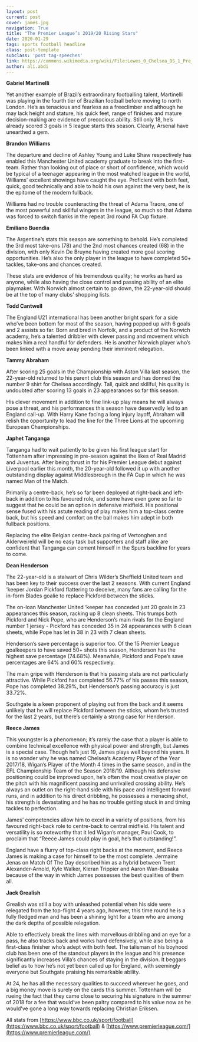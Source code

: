 ```yaml
---
layout: post
current: post
cover: james.jpg
navigation: True
title: "The Premier League’s 2019/20 Rising Stars"
date: 2020-01-29
tags: sports football headline
class: post-template
subclass: 'post tag-speeches'
link: https://commons.wikimedia.org/wiki/File:Lewes_0_Chelsea_DS_1_Pre_Season_22_07_2017-616_(35970394711).jpg
author: ali.abdi
---
```

**Gabriel Martinelli**

  

Yet another example of Brazil’s extraordinary footballing talent, Martinelli was playing in the fourth tier of Brazilian football before moving to north London. He’s as tenacious and fearless as a freeclimber and although he may lack height and stature, his quick feet, range of finishes and mature decision-making are evidence of precocious ability. Still only 18, he’s already scored 3 goals in 5 league starts this season. Clearly, Arsenal have unearthed a gem.

  

**Brandon Williams**

  

The departure and decline of Ashley Young and Luke Shaw respectively has enabled this Manchester United academy graduate to break into the first-team. Rather than looking out of place or short of confidence, which would be typical of a teenager appearing in the most watched league in the world, Williams’ excellent showings have caught the eye. Proficient with both feet, quick, good technically and able to hold his own against the very best, he is the epitome of the modern fullback.

  

Williams had no trouble counteracting the threat of Adama Traore, one of the most powerful and skillful wingers in the league, so much so that Adama was forced to switch flanks in the repeat 3rd round FA Cup fixture.

  

**Emiliano Buendia**

  

The Argentine’s stats this season are something to behold. He’s completed the 3rd most take-ons (78) and the 2nd most chances created (68) in the division, with only Kevin De Bruyne having created more goal scoring opportunities. He’s also the only player in the league to have completed 50+ tackles, take-ons and chances created.

  

These stats are evidence of his tremendous quality; he works as hard as anyone, while also having the close control and passing ability of an elite playmaker. With Norwich almost certain to go down, the 22-year-old should be at the top of many clubs’ shopping lists.

  

**Todd Cantwell**

  

The England U21 international has been another bright spark for a side who’ve been bottom for most of the season, having popped up with 6 goals and 2 assists so far. Born and bred in Norfolk, and a product of the Norwich academy, he’s a talented dribbler with clever passing and movement which makes him a real handful for defenders. He is another Norwich player who’s been linked with a move away pending their imminent relegation.

  

**Tammy Abraham**

  

After scoring 25 goals in the Championship with Aston Villa last season, the 22-year-old returned to his parent club this season and has donned the number 9 shirt for Chelsea accordingly. Tall, quick and skillful, his quality is undoubted after scoring 13 goals in 23 appearances so far this season.

  

His clever movement in addition to fine link-up play means he will always pose a threat, and his performances this season have deservedly led to an England call-up. With Harry Kane facing a long injury layoff, Abraham will relish the opportunity to lead the line for the Three Lions at the upcoming European Championships.

  

**Japhet Tanganga**

  

Tanganga had to wait patiently to be given his first league start for Tottenham after impressing in pre-season against the likes of Real Madrid and Juventus. After being thrust in for his Premier League debut against Liverpool earlier this month, the 20-year-old followed it up with another outstanding display against Middlesbrough in the FA Cup in which he was named Man of the Match.

  

Primarily a centre-back, he’s so far been deployed at right-back and left-back in addition to his favoured role, and some have even gone so far to suggest that he could be an option in defensive midfield. His positional sense fused with his astute reading of play makes him a top-class centre back, but his speed and comfort on the ball makes him adept in both fullback positions.

  

Replacing the elite Belgian centre-back pairing of Vertonghen and Alderweireld will be no easy task but supporters and staff alike are confident that Tanganga can cement himself in the Spurs backline for years to come.

  

**Dean Henderson**

  

The 22-year-old is a stalwart of Chris Wilder’s Sheffield United team and has been key to their success over the last 2 seasons. With current England ‘keeper Jordan Pickford flattering to deceive, many fans are calling for the in-form Blades goalie to replace Pickford between the sticks.

  

The on-loan Manchester United ‘keeper has conceded just 20 goals in 23 appearances this season, racking up 8 clean sheets. This trumps both Pickford and Nick Pope, who are Henderson’s main rivals for the England number 1 jersey - Pickford has conceded 35 in 24 appearances with 6 clean sheets, while Pope has let in 38 in 23 with 7 clean sheets.

  

Henderson’s save percentage is superior too. Of the 15 Premier League goalkeepers to have saved 50+ shots this season, Henderson has the highest save percentage (74.68%). Meanwhile, Pickford and Pope’s save percentages are 64% and 60% respectively.

  

The main gripe with Henderson is that his passing stats are not particularly attractive. While Pickford has completed 56.77% of his passes this season, Pope has completed 38.29%, but Henderson’s passing accuracy is just 33.72%.

  

Southgate is a keen proponent of playing out from the back and it seems unlikely that he will replace Pickford between the sticks, whom he’s trusted for the last 2 years, but there’s certainly a strong case for Henderson.

  

**Reece James**

  

This youngster is a phenomenon; it’s rarely the case that a player is able to combine technical excellence with physical power and strength, but James is a special case. Though he’s just 19, James plays well beyond his years. It is no wonder why he was named Chelsea’s Academy Player of the Year 2017/18, Wigan’s Player of the Month 4 times in the same season, and in the EFL Championship Team of the Season 2018/19. Although his defensive positioning could be improved upon, he’s often the most creative player on the pitch with his magnificent passing and unrivalled crossing ability. He’s always an outlet on the right-hand side with his pace and intelligent forward runs, and in addition to his direct dribbling, he possesses a menacing shot, his strength is devastating and he has no trouble getting stuck in and timing tackles to perfection.

  

James’ competencies allow him to excel in a variety of positions, from his favoured right-back role to centre-back to central midfield. His talent and versatility is so noteworthy that it led Wigan’s manager, Paul Cook, to proclaim that “Reece James could play in goal, he’s that outstanding!”.

  

England have a flurry of top-class right backs at the moment, and Reece James is making a case for himself to be the most complete. Jermaine Jenas on Match Of The Day described him as a hybrid between Trent Alexander-Arnold, Kyle Walker, Kieran Trippier and Aaron Wan-Bissaka because of the way in which James possesses the best qualities of them all.

  

**Jack Grealish**

  

Grealish was still a boy with unleashed potential when his side were relegated from the top-flight 4 years ago, however, this time round he is a fully fledged man and has been a shining light for a team who are among the dark depths of possible relegation.

  

Able to effectively break the lines with marvellous dribbling and an eye for a pass, he also tracks back and works hard defensively, while also being a first-class finisher who’s adept with both feet. The talisman of his boyhood club has been one of the standout players in the league and his presence significantly increases Villa’s chances of staying in the division. It beggars belief as to how he’s not yet been called up for England, with seemingly everyone but Southgate praising his remarkable ability.

  

At 24, he has all the necessary qualities to succeed wherever he goes, and a big money move is surely on the cards this summer. Tottenham will be rueing the fact that they came close to securing his signature in the summer of 2018 for a fee that would’ve been paltry compared to his value now as he would’ve gone a long way towards replacing Christian Eriksen.

  

All stats from [https://www.bbc.co.uk/sport/football](https://www.bbc.co.uk/sport/football) & [https://www.premierleague.com/](https://www.premierleague.com/)
